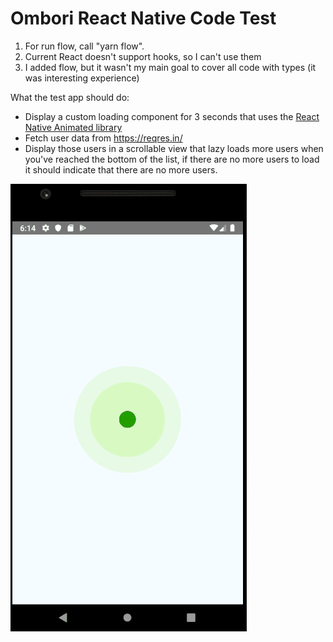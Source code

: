# Ombori React Native Code Test

1. For run flow, call "yarn flow".
2. Current React doesn't support hooks, so I can't use them
3. I added flow, but it wasn't my main goal to cover all code with types (it was interesting experience)

What the test app should do:

* Display a custom loading component for 3 seconds that uses the [React Native Animated library](https://facebook.github.io/react-native/docs/animated.html)
* Fetch user data from https://reqres.in/
* Display those users in a scrollable view that lazy loads more users when you've reached the bottom of the list, if there are no more users to load it should indicate that there are no more users.

![Demo](design/demo.gif)
